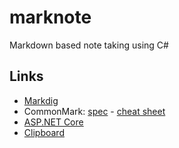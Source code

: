 # marknote
Markdown based note taking using C#

## Links

* [Markdig](https://github.com/lunet-io/markdig)
* CommonMark: [spec](http://spec.commonmark.org/) - [cheat sheet](https://commonmark.org/help/)
* [ASP.NET Core](https://docs.microsoft.com/en-us/aspnet/?view=aspnetcore-2.2#pivot=core)
* [Clipboard](https://developer.mozilla.org/en-US/docs/Mozilla/Add-ons/WebExtensions/Interact_with_the_clipboard)

